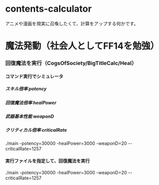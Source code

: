 # contents-calculator
アニメや漫画を現実に召喚したくて、計算をアップする何かです。

# 魔法発動（社会人としてFF14を勉強）
### 回復魔法を実行（CogsOfSociety/BigTitleCalc/Heal）
#### コマンド実行でシミュレータ
##### スキル倍率 potency
##### 回復魔法倍率 healPower
##### 武器基本性能 weaponD 
##### クリティカル倍率 criticalRate
 ./main  -potency=30000 -healPower=3000 -weaponD=20 --criticalRate=1257
#### 実行ファイルを指定して、回復魔法を実行
./main  -potency=30000 -healPower=3000 -weaponD=20 --criticalRate=1257       